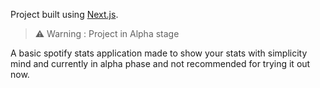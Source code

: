 Project built using [Next.js](https://nextjs.org/).

> ⚠️ Warning : Project in Alpha stage

A basic spotify stats application made to show your stats with simplicity mind and currently in alpha phase and not recommended for trying it out now.